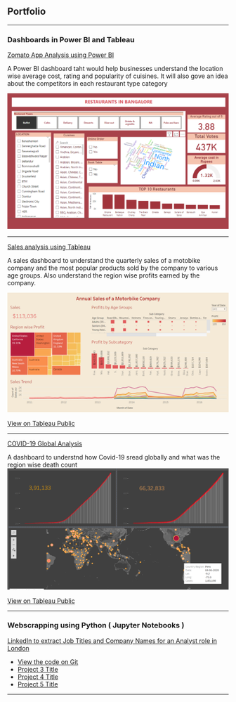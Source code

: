 ## Portfolio

---

### Dashboards in Power BI and Tableau 

[Zomato App Analysis using Power BI](/sample_page)


A Power BI dashboard taht would help businesses understand the location wise average cost, rating and popularity of cuisines. It will also gove an idea about the competitors in each restaurant type category


<img src="images/zomato.png?raw=true"/>

---

[Sales analysis using Tableau](/pdf/sample_presentation.pdf)

A sales dashboard to understand the quarterly sales of a motobike company and the most popular products sold by the company to various age groups. Also understand the region wise profits earned by the company.


<img src="images/sales.png?raw=true"/>

[View on Tableau Public](https://public.tableau.com/app/profile/shreya.nair6145/viz/AnnualSalesAnalysis_16807923044550/Dashboard2)

---
[COVID-19 Global Analysis](http://example.com/)


A dashboard to understnd how Covid-19 sread globally and what was the region wise death count
<img src="images/Covid.png?raw=true"/>


[View on Tableau Public](https://public.tableau.com/app/profile/shreya.nair6145/viz/COVID-19Report_16816795207280/COVID-19REPORT)

---

### Webscrapping using Python ( Jupyter Notebooks )

 [LinkedIn to extract Job Titles and Company Names for an Analyst role in London](http://example.com/)
 
- [View the code on Git](https://github.com/InsightsInquirer/LinkedIn_Web_Scrapping.git)
- [Project 3 Title](http://example.com/)
- [Project 4 Title](http://example.com/)
- [Project 5 Title](http://example.com/)

---
